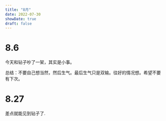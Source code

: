 ```yaml
---
title: "8月"
date: 2022-07-30
showDate: true
draft: false
---
```


# 8.6

今天和钻子吵了一架，其实是小事。

总结：不要自己想当然，然后生气。最后生气只是双输。往好的情况想。希望不要有下次。

# 8.27

差点就能见到钻子了.
